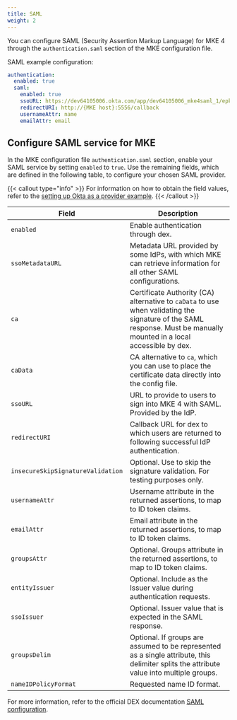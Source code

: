 ```yaml
---
title: SAML
weight: 2
---
```


You can configure SAML (Security Assertion Markup Language) for MKE 4 through
the `authentication.saml` section of the MKE configuration file.

SAML example configuration:

```yaml
authentication:
  enabled: true
  saml:
    enabled: true
    ssoURL: https://dev64105006.okta.com/app/dev64105006_mke4saml_1/epkdtszgindywD6mF5s7/sso/saml
    redirectURI: http://{MKE host}:5556/callback
    usernameAttr: name
    emailAttr: email
```

## Configure SAML service for MKE

In the MKE configuration file `authentication.saml` section, enable your
SAML service by setting `enabled` to `true`. Use the remaining fields, which
are defined in the following table, to configure your chosen SAML provider.

{{< callout type="info" >}}
For information on how to obtain the field values, refer to the [setting up Okta as a provider example](../../../tutorials/authentication-provider-setup/setting-up-okta-as-a-saml-provider).
{{< /callout >}}

| Field                             | Description                                                                                                                                                          |
| --------------------------------- | -------------------------------------------------------------------------------------------------------------------------------------------------------------------- |
| `enabled`                         | Enable authentication through dex.                                                                                                                                   |
| `ssoMetadataURL`                  | Metadata URL provided by some IdPs, with which MKE can retrieve information for all other SAML configurations.                                                       |
| `ca`                              | Certificate Authority (CA) alternative to `caData` to use when validating the signature of the SAML response. Must be manually mounted in a local accessible by dex. |
| `caData`                          | CA alternative to `ca`, which you can use to place the certificate data directly into the config file.                                                               |
| `ssoURL`                          | URL to provide to users to sign into MKE 4 with SAML. Provided by the IdP.                                                                                           |
| `redirectURI`                     | Callback URL for dex to which users are returned to following successful IdP authentication.                                                                         |
| `insecureSkipSignatureValidation` | Optional. Use to skip the signature validation. For testing purposes only.                                                                                           |
| `usernameAttr`                    | Username attribute in the returned assertions, to map to ID token claims.                                                                                            |
| `emailAttr`                       | Email attribute in the returned assertions, to map to ID token claims.                                                                                               |
| `groupsAttr`                      | Optional. Groups attribute in the returned assertions, to map to ID token claims.                                                                                    |
| `entityIssuer`                    | Optional. Include as the Issuer value during authentication requests.                                                                                                |
| `ssoIssuer`                       | Optional. Issuer value that is expected in the SAML response.                                                                                                        |
| `groupsDelim`                     | Optional. If groups are assumed to be represented as a single attribute, this delimiter splits the attribute value into multiple groups.                             |
| `nameIDPolicyFormat`              | Requested name ID format.                                                                                                                                            |

For more information, refer to the official DEX documentation
[SAML configuration](https://dexidp.io/docs/connectors/saml/#configuration).
